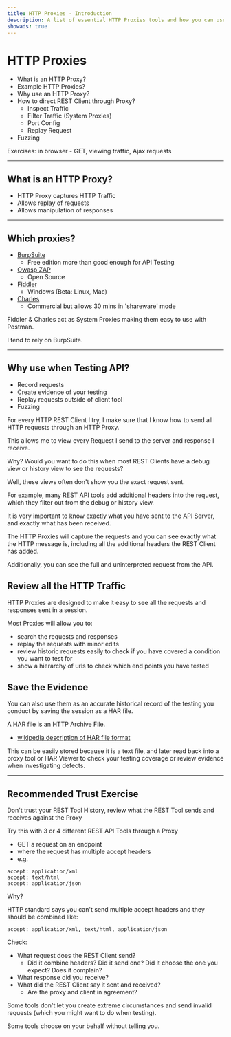```yaml
---
title: HTTP Proxies - Introduction
description: A list of essential HTTP Proxies tools and how you can use HTTP Proxies to improve your REST API Testing.
showads: true
---
```


# HTTP Proxies

- What is an HTTP Proxy?
- Example HTTP Proxies?
- Why use an HTTP Proxy?
- How to direct REST Client through Proxy?
    - Inspect Traffic
    - Filter Traffic (System Proxies)
    - Port Config
    - Replay Request
- Fuzzing

Exercises: in browser - GET, viewing traffic, Ajax requests

---

## What is an HTTP Proxy?

- HTTP Proxy captures HTTP Traffic
- Allows replay of requests
- Allows manipulation of responses

---

## Which proxies?


- [BurpSuite](https://portswigger.net/burp)
    - Free edition more than good enough for API Testing
- [Owasp ZAP](https://www.zaproxy.org/)
    - Open Source
- [Fiddler](http://www.telerik.com/fiddler)
    - Windows (Beta: Linux, Mac)
- [Charles](https://www.charlesproxy.com/)
    - Commercial but allows 30 mins in 'shareware' mode

Fiddler & Charles act as System Proxies making them easy to use with Postman.

I tend to rely on BurpSuite.

---

## Why use when Testing API?

- Record requests
- Create evidence of your testing
- Replay requests outside of client tool
- Fuzzing

For every HTTP REST Client I try, I make sure that I know how to send all HTTP requests through an HTTP Proxy.

This allows me to view every Request I send to the server and response I receive.

Why? Would you want to do this when most REST Clients have a debug view or history view to see the requests?

Well, these views often don't show you the exact request sent.

For example, many REST API tools add additional headers into the request, which they filter out from the debug or history view.

It is very important to know exactly what you have sent to the API Server, and exactly what has been received.

The HTTP Proxies will capture the requests and you can see exactly what the HTTP message is, including all the additional headers the REST Client has added.

Additionally, you can see the full and uninterpreted request from the API.

## Review all the HTTP Traffic

HTTP Proxies are designed to make it easy to see all the requests and responses sent in a session.

Most Proxies will allow you to:

- search the requests and responses
- replay the requests with minor edits
- review historic requests easily to check if you have covered a condition you want to test for
- show a hierarchy of urls to check which end points you have tested

## Save the Evidence

You can also use them as an accurate historical record of the testing you conduct by saving the session as a HAR file.

A HAR file is an HTTP Archive File.

- [wikipedia description of HAR file format](https://en.wikipedia.org/wiki/HAR_(file_format))

This can be easily stored because it is a text file, and later read back into a proxy tool or HAR Viewer to check your testing coverage or review evidence when investigating defects. 



---

## Recommended Trust Exercise

Don't trust your REST Tool History, review what the REST Tool sends and receives against the Proxy

Try this with 3 or 4 different REST API Tools through a Proxy

- GET a request on an endpoint
- where the request has multiple accept headers
- e.g.

```
accept: application/xml
accept: text/html
accept: application/json
```

Why?

HTTP standard says you can't send multiple accept headers and they should be combined like:

```
accept: application/xml, text/html, application/json
```

Check:

- What request does the REST Client send?
   - Did it combine headers? Did it send one? Did it choose the one you expect? Does it complain?
- What response did you receive?
- What did the REST Client say it sent and received?
  - Are the proxy and client in agreement?

Some tools don't let you create extreme circumstances and send invalid requests (which you might want to do when testing).

Some tools choose on your behalf without telling you.